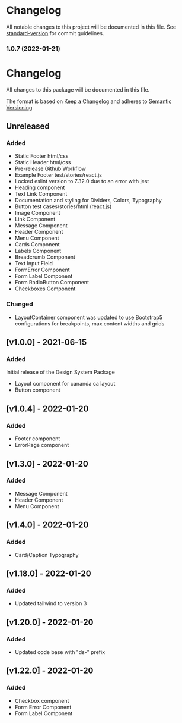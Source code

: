 # Changelog

All notable changes to this project will be documented in this file. See [standard-version](https://github.com/conventional-changelog/standard-version) for commit guidelines.

### 1.0.7 (2022-01-21)

# Changelog

All changes to this package will be documented in this file.

The format is based on [Keep a Changelog](https://keepachangelog.com/en/1.0.0/) and adheres to [Semantic Versioning](https://semver.org/spec/v2.0.0.html).

## Unreleased

### Added

- Static Footer html/css
- Static Header html/css
- Pre-release Github Workflow
- Example Footer test/stories/react.js
- Locked eslint version to 7.32.0 due to an error with jest
- Heading component
- Text Link Component
- Documentation and styling for Dividers, Colors, Typography
- Button test cases/stories/html (react.js)
- Image Component
- Link Component
- Message Component
- Header Component
- Menu Component
- Cards Component
- Labels Component
- Breadcrumb Component
- Text Input Field
- FormError Component
- Form Label Component
- Form RadioButton Component
- Checkboxes Component

### Changed

- LayoutContainer component was updated to use Bootstrap5 configurations for breakpoints, max content widths and grids

## [v1.0.0] - 2021-06-15

### Added

Initial release of the Design System Package

- Layout component for cananda ca layout
- Button component

## [v1.0.4] - 2022-01-20

### Added

- Footer component
- ErrorPage component

## [v1.3.0] - 2022-01-20

### Added

- Message Component
- Header Component
- Menu Component

## [v1.4.0] - 2022-01-20

### Added

- Card/Caption Typography

## [v1.18.0] - 2022-01-20

### Added

- Updated tailwind to version 3

## [v1.20.0] - 2022-01-20

### Added

- Updated code base with "ds-" prefix

## [v1.22.0] - 2022-01-20

### Added

- Checkbox component
- Form Error Component
- Form Label Component
